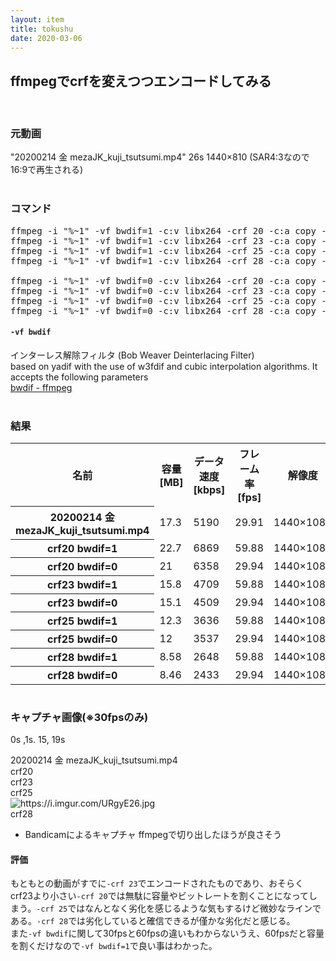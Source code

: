 ```yaml
---
layout: item
title: tokushu
date: 2020-03-06
---
```


## ffmpegでcrfを変えつつエンコードしてみる
<br>

### 元動画
"20200214 金 mezaJK_kuji_tsutsumi.mp4" 26s 1440×810 (SAR4:3なので16:9で再生される)<br><br>


### コマンド
<pre class="prettyprint">
ffmpeg -i "%~1" -vf bwdif=1 -c:v libx264 -crf 20 -c:a copy -bsf:a aac_adtstoasc "%~dpn1-encoded-crf20.mp4"
ffmpeg -i "%~1" -vf bwdif=1 -c:v libx264 -crf 23 -c:a copy -bsf:a aac_adtstoasc "%~dpn1-encoded-crf23.mp4"
ffmpeg -i "%~1" -vf bwdif=1 -c:v libx264 -crf 25 -c:a copy -bsf:a aac_adtstoasc "%~dpn1-encoded-crf25.mp4"
ffmpeg -i "%~1" -vf bwdif=1 -c:v libx264 -crf 28 -c:a copy -bsf:a aac_adtstoasc "%~dpn1-encoded-crf28.mp4"

ffmpeg -i "%~1" -vf bwdif=0 -c:v libx264 -crf 20 -c:a copy -bsf:a aac_adtstoasc "%~dpn1-encoded-crf20-20fps.mp4"
ffmpeg -i "%~1" -vf bwdif=0 -c:v libx264 -crf 23 -c:a copy -bsf:a aac_adtstoasc "%~dpn1-encoded-crf23-30fps.mp4"
ffmpeg -i "%~1" -vf bwdif=0 -c:v libx264 -crf 25 -c:a copy -bsf:a aac_adtstoasc "%~dpn1-encoded-crf25-30fps.mp4"
ffmpeg -i "%~1" -vf bwdif=0 -c:v libx264 -crf 28 -c:a copy -bsf:a aac_adtstoasc "%~dpn1-encoded-crf28-30fps.mp4"
</pre>

#### `-vf bwdif`
インターレス解除フィルタ
(Bob Weaver Deinterlacing Filter) <br>
based on yadif with the use of w3fdif and cubic interpolation algorithms. It accepts the following parameters<br>
[bwdif - ffmpeg](http://underpop.online.fr/f/ffmpeg/help/bwdif.htm.gz)<br><br>


### 結果
<table class="table table-striped">
	<tr>
		<th>名前</th>
		<th>容量[MB]</th>
		<th>データ速度[kbps]</th>
		<th>フレーム率[fps]</th>
		<th>解像度</th>
	</tr>
	<tr>
		<th>20200214 金 mezaJK_kuji_tsutsumi.mp4</th>
		<td>17.3</td>
		<td>5190</td>
		<td>29.91</td>
		<td>1440×1080</td>
	</tr>
	<tr>
		<th>crf20 bwdif=1</th>
		<td>22.7</td>
		<td>6869</td>
		<td>59.88</td>
		<td>1440×1080</td>
	</tr>
	<tr>
		<th>crf20 bwdif=0</th>
		<td>21</td>
		<td>6358</td>
		<td>29.94</td>
		<td>1440×1080</td>
	</tr>
	<tr>
		<th>crf23 bwdif=1</th>
		<td>15.8</td>
		<td>4709</td>
		<td>59.88</td>
		<td>1440×1080</td>
	</tr>
	<tr>
		<th>crf23 bwdif=0</th>
		<td>15.1</td>
		<td>4509</td>
		<td>29.94</td>
		<td>1440×1080</td>
	</tr>
	<tr>
		<th>crf25 bwdif=1</th>
		<td>12.3</td>
		<td>3636</td>
		<td>59.88</td>
		<td>1440×1080</td>
	</tr>
	<tr>
		<th>crf25 bwdif=0</th>
		<td>12</td>
		<td>3537</td>
		<td>29.94</td>
		<td>1440×1080</td>
	</tr>
	<tr>
		<th>crf28 bwdif=1</th>
		<td>8.58</td>
		<td>2648</td>
		<td>59.88</td>
		<td>1440×1080</td>
	</tr>
	<tr>
		<th>crf28 bwdif=0</th>
		<td>8.46</td>
		<td>2433</td>
		<td>29.94</td>
		<td>1440×1080</td>
	</tr>
</table>

 <!--1枚画像-->
  <div class="row img-padding　row-bottom">
    <div class="col-lg-4 col-sm-6"><img  class="img-fluid" src="https://i.imgur.com/pr7vM6z.png" alt="" title=""></div>
  </div>

### キャプチャ画像(※30fpsのみ)
0s ,1s. 15, 19s
  <!--4枚画像-->
<div class="row img-padding">
  <div class="col-lg-4 col-sm-6"><img  class="img-fluid" src="https://i.imgur.com/3ffQ5iz.jpg" alt="" title="サンプル"></div>
  <div class="col-lg-4 col-sm-6"><img  class="img-fluid" src="https://imgur.com/A2xszGH.jpg" alt="" title=""></div>
  <div class="col-lg-4"></div>
  <div class="col-lg-4 col-sm-6"><img  class="img-fluid" src="https://imgur.com/qMOl2OB.jpg" alt="" title=""></div>
  <div class="col-lg-4 col-sm-6"><img  class="img-fluid" src="https://imgur.com/WqdJGDF.jpg" alt="" title=""></div>
  <div class="col-lg-4"></div>
</div>
20200214 金 mezaJK_kuji_tsutsumi.mp4

<div class="row img-padding">
  <div class="col-lg-4 col-sm-6"><img  class="img-fluid" src="https://i.imgur.com/VsGKEED.jpg" alt="" title="サンプル"></div>
  <div class="col-lg-4 col-sm-6"><img  class="img-fluid" src="https://i.imgur.com/db52DYf.jpg" alt="" title=""></div>
  <div class="col-lg-4"></div>
  <div class="col-lg-4 col-sm-6"><img  class="img-fluid" src="https://i.imgur.com/qKzNtox.jpg" alt="" title=""></div>
  <div class="col-lg-4 col-sm-6"><img  class="img-fluid" src="https://i.imgur.com/8NrUZqz.jpg" alt="" title=""></div>
  <div class="col-lg-4"></div>
</div>
crf20

<div class="row img-padding">
  <div class="col-lg-4 col-sm-6"><img  class="img-fluid" src="https://i.imgur.com/icJuOTB.jpg" alt="" title="サンプル"></div>
  <div class="col-lg-4 col-sm-6"><img  class="img-fluid" src="https://i.imgur.com/yTt3X8D.jpg" alt="" title=""></div>
  <div class="col-lg-4"></div>
  <div class="col-lg-4 col-sm-6"><img  class="img-fluid" src="https://i.imgur.com/huNpoBE.jpg" alt="" title=""></div>
  <div class="col-lg-4 col-sm-6"><img  class="img-fluid" src="https://i.imgur.com/S2R9iAI.jpg" alt="" title=""></div>
  <div class="col-lg-4"></div>
</div>
crf23

<div class="row img-padding">
  <div class="col-lg-4 col-sm-6"><img  class="img-fluid" src="https://i.imgur.com/ZQHaJQX.jpg" alt="" title=""></div>
  <div class="col-lg-4 col-sm-6"><img  class="img-fluid" src="https://i.imgur.com/pYkriJD.jpg" alt="" title=""></div>
  <div class="col-lg-4"></div>
  <div class="col-lg-4 col-sm-6"><img  class="img-fluid" src="https://i.imgur.com/v3NN6aU.jpg" alt="" title=""></div>
  <div class="col-lg-4 col-sm-6"><img  class="img-fluid" src="https://i.imgur.com/H31Fprb.jpg" alt="" title=""></div>
  <div class="col-lg-4"></div>
</div>
crf25

<div class="row img-padding">
  <div class="col-lg-4 col-sm-6"><img  class="img-fluid" src="https://i.imgur.com/9OjSyyH.jpg" alt="" title="サンプル"></div>
  <div class="col-lg-4 col-sm-6"><img  class="img-fluid" src="https://i.imgur.com/gkQ6eL1.jpg" alt="https://i.imgur.com/URgyE26.jpg" title=""></div>
  <div class="col-lg-4"></div>
  <div class="col-lg-4 col-sm-6"><img  class="img-fluid" src="https://i.imgur.com/URgyE26.jpg" alt="" title=""></div>
  <div class="col-lg-4 col-sm-6"><img  class="img-fluid" src="https://i.imgur.com/7xLN1dE.jpg" alt="" title=""></div>
  <div class="col-lg-4"></div>
</div>
crf28

- Bandicamによるキャプチャ ffmpegで切り出したほうが良さそう

#### 評価
もともとの動画がすでに`-crf 23`でエンコードされたものであり、おそらくcrf23より小さい`-crf 20`では無駄に容量やビットレートを割くことになってしまう。`-crf 25`ではなんとなく劣化を感じるような気もするけど微妙なラインである。`-crf 28`では劣化していると確信できるが僅かな劣化だと感じる。<br>
また`-vf bwdif`に関して30fpsと60fpsの違いもわからないうえ、60fpsだと容量を割くだけなので`-vf bwdif=1`で良い事はわかった。